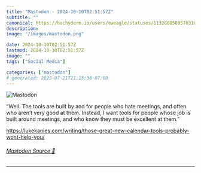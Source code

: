 ```yaml
---
title: "Mastodon - 2024-10-10T02:51:57Z"
subtitle: ""
canonical: https://hachyderm.io/users/mweagle/statuses/113280858057031071
description:
image: "/images/mastodon.png"

date: 2024-10-10T02:51:57Z
lastmod: 2024-10-10T02:51:57Z
image: ""
tags: ["Social Media"]

categories: ["mastodon"]
# generated: 2025-07-21T21:15:38-07:00
---
```

![Mastodon](/images/mastodon.png)

<p>“Well. The tools are built by and for people who hate meetings, and often who aren’t very good at them. Instead, I want tools for people whose job is built around meetings, and who know they must be excellent at them.”</p><p><a href="https://lukekanies.com/writing/those-great-new-calendar-tools-probably-wont-help-you/" target="_blank" rel="nofollow noopener noreferrer" translate="no"><span class="invisible">https://</span><span class="ellipsis">lukekanies.com/writing/those-g</span><span class="invisible">reat-new-calendar-tools-probably-wont-help-you/</span></a></p>


###### [Mastodon Source 🐘](https://hachyderm.io/@mweagle/113280858057031071)

___
